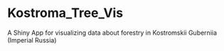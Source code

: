 # Kostroma_Tree_Vis
A Shiny App for visualizing data about forestry in Kostromskii Guberniia (Imperial Russia)
